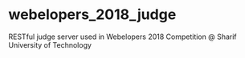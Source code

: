 # webelopers_2018_judge
RESTful judge server used in Webelopers 2018 Competition @ Sharif University of Technology
